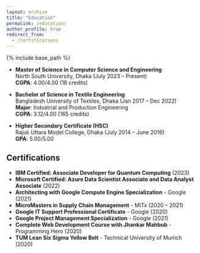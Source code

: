 ```yaml
---
layout: archive
title: "Education"
permalink: /education/
author_profile: true
redirect_from:
  - /certifications
---
```


{% include base_path %}


- **Master of Science in Computer Science and Engineering**  
  North South University, Dhaka (July 2023 – Present)  
  **CGPA**: 4.00/4.00 (18 credits)

- **Bachelor of Science in Textile Engineering**  
  Bangladesh University of Textiles, Dhaka (Jan 2017 – Dec 2022)  
  **Major**: Industrial and Production Engineering  
  **CGPA**: 3.12/4.00 (165 credits)

- **Higher Secondary Certificate (HSC)**  
  Rajuk Uttara Model College, Dhaka (July 2014 – June 2016)  
  **GPA**: 5.00/5.00

## Certifications

- **IBM Certified: Associate Developer for Quantum Computing** (2023)
- **Microsoft Certified: Azure Data Scientist Associate and Data Analyst Associate** (2022)
- **Architecting with Google Compute Engine Specialization** - Google (2021)
- **MicroMasters in Supply Chain Management** - MITx (2020 – 2021)
- **Google IT Support Professional Certificate** - Google (2020)
- **Google Project Management Specialization** - Google (2021)
- **Complete Web Development Course with Jhankar Mahbub** - Programming Hero (2020)
- **TUM Lean Six Sigma Yellow Belt** - Technical University of Munich (2020)
